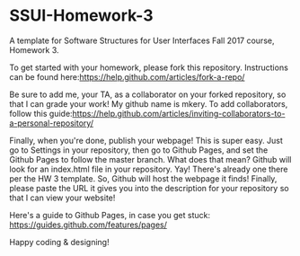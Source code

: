 # SSUI-Homework-3
A template for Software Structures for User Interfaces Fall 2017 course, Homework 3.

To get started with your homework, please fork this repository. Instructions can be found here:https://help.github.com/articles/fork-a-repo/

Be sure to add me, your TA, as a collaborator on your forked repository, so that I can grade your work! My github name is mkery. To add collaborators, follow this guide:https://help.github.com/articles/inviting-collaborators-to-a-personal-repository/

Finally, when you're done, publish your webpage! This is super easy. Just go to Settings in your repository, then go to Github Pages, and set the Github Pages to follow the master branch. What does that mean? Github will look for an index.html file in your repository. Yay! There's already one there per the HW 3 template. So, Github will host the webpage it finds! Finally, please paste the URL it gives you into the description for your repository so that I can view your website!

Here's a guide to Github Pages, in case you get stuck: https://guides.github.com/features/pages/

Happy coding & designing!
